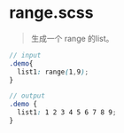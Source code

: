 # range.scss
> 生成一个 range 的list。

```scss
// input
.demo{
  list1: range(1,9);
}

// output
.demo {
  list1: 1 2 3 4 5 6 7 8 9;
}
```
